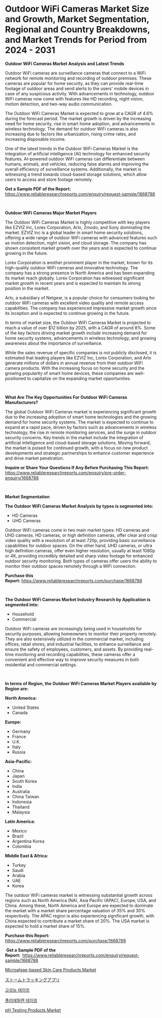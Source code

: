 <p><h1>Outdoor WiFi Cameras Market Size and Growth, Market Segmentation, Regional and Country Breakdowns, and Market Trends for Period from 2024 -  2031</h1></p><p><strong>Outdoor WiFi Cameras Market Analysis and Latest Trends</strong></p>
<p><p>Outdoor WiFi cameras are surveillance cameras that connect to a WiFi network for remote monitoring and recording of outdoor premises. These cameras are popular for home security, as they can provide real-time footage of outdoor areas and send alerts to the users' mobile devices in case of any suspicious activity. With advancements in technology, outdoor WiFi cameras now come with features like HD recording, night vision, motion detection, and two-way audio communication.</p><p>The Outdoor WiFi Cameras Market is expected to grow at a CAGR of 4.6% during the forecast period. The market growth is driven by the increasing need for home security, rise in smart home adoption, and advancements in wireless technology. The demand for outdoor WiFi cameras is also increasing due to factors like urbanization, rising crime rates, and increasing disposable income.</p><p>One of the latest trends in the Outdoor WiFi Cameras Market is the integration of artificial intelligence (AI) technology for enhanced security features. AI-powered outdoor WiFi cameras can differentiate between humans, animals, and vehicles, reducing false alarms and improving the overall efficiency of surveillance systems. Additionally, the market is witnessing a trend towards cloud-based storage solutions, which allow users to access and store footage remotely.</p></p>
<p><strong>Get a Sample PDF of the Report:&nbsp;</strong> <a href="https://www.reliableresearchreports.com/enquiry/request-sample/1668788">https://www.reliableresearchreports.com/enquiry/request-sample/1668788</a></p>
<p>&nbsp;</p>
<p><strong>Outdoor WiFi Cameras Major Market Players</strong></p>
<p><p>The Outdoor WiFi Cameras Market is highly competitive with key players like EZVIZ Inc, Lorex Corporation, Arlo, Zmodo, and Sony dominating the market. EZVIZ Inc is a global leader in smart home security solutions, offering a wide range of outdoor WiFi cameras with advanced features such as motion detection, night vision, and cloud storage. The company has shown consistent market growth over the years and is expected to continue growing in the future.</p><p>Lorex Corporation is another prominent player in the market, known for its high-quality outdoor WiFi cameras and innovative technology. The company has a strong presence in North America and has been expanding its market reach globally. Lorex Corporation has witnessed significant market growth in recent years and is expected to maintain its strong position in the market.</p><p>Arlo, a subsidiary of Netgear, is a popular choice for consumers looking for outdoor WiFi cameras with excellent video quality and remote access capabilities. The company has experienced impressive market growth since its inception and is expected to continue growing in the future.</p><p>In terms of market size, the Outdoor WiFi Cameras Market is projected to reach a value of over $12 billion by 2025, with a CAGR of around 8%. Some of the key factors driving market growth include increasing demand for home security systems, advancements in wireless technology, and growing awareness about the importance of surveillance.</p><p>While the sales revenue of specific companies is not publicly disclosed, it is estimated that leading players like EZVIZ Inc, Lorex Corporation, and Arlo generate millions of dollars in annual revenue from their outdoor WiFi camera products. With the increasing focus on home security and the growing popularity of smart home devices, these companies are well-positioned to capitalize on the expanding market opportunities.</p></p>
<p>&nbsp;</p>
<p><strong>What Are The Key Opportunities For Outdoor WiFi Cameras Manufacturers?</strong></p>
<p><p>The global Outdoor WiFi Cameras market is experiencing significant growth due to the increasing adoption of smart home technologies and the growing demand for home security systems. The market is expected to continue to expand at a rapid pace, driven by factors such as advancements in wireless technology, the rise in remote monitoring services, and the surge in outdoor security concerns. Key trends in the market include the integration of artificial intelligence and cloud-based storage solutions. Moving forward, the market is poised for continued growth, with a focus on new product developments and strategic partnerships to enhance customer experience and drive market penetration.</p></p>
<p><strong>Inquire or Share Your Questions If Any Before Purchasing This Report:</strong> <a href="https://www.reliableresearchreports.com/enquiry/pre-order-enquiry/1668788">https://www.reliableresearchreports.com/enquiry/pre-order-enquiry/1668788</a></p>
<p>&nbsp;</p>
<p><strong>Market Segmentation</strong></p>
<p><strong>The Outdoor WiFi Cameras Market Analysis by types is segmented into:</strong></p>
<p><ul><li>HD Cameras</li><li>UHD Cameras</li></ul></p>
<p><p>Outdoor WiFi cameras come in two main market types: HD cameras and UHD cameras. HD cameras, or high definition cameras, offer clear and crisp video quality with a resolution of at least 720p, providing basic surveillance capabilities for outdoor spaces. On the other hand, UHD cameras, or ultra high definition cameras, offer even higher resolution, usually at least 1080p or 4K, providing incredibly detailed and sharp video footage for enhanced outdoor security monitoring. Both types of cameras offer users the ability to monitor their outdoor spaces remotely through a WiFi connection.</p></p>
<p><strong>Purchase this Report:&nbsp;</strong><a href="https://www.reliableresearchreports.com/purchase/1668788">https://www.reliableresearchreports.com/purchase/1668788</a></p>
<p>&nbsp;</p>
<p><strong>The Outdoor WiFi Cameras Market Industry Research by Application is segmented into:</strong></p>
<p><ul><li>Household</li><li>Commercial</li></ul></p>
<p><p>Outdoor WiFi cameras are increasingly being used in households for security purposes, allowing homeowners to monitor their property remotely. They are also extensively utilized in the commercial market, including offices, retail stores, and industrial facilities, to enhance surveillance and ensure the safety of employees, customers, and assets. By providing real-time monitoring and recording capabilities, these cameras offer a convenient and effective way to improve security measures in both residential and commercial settings.</p></p>
<p>&nbsp;</p>
<p><strong>In terms of Region, the Outdoor WiFi Cameras Market Players available by Region are:</strong></p>
<p>
    <p> <strong> North America: </strong>
        <ul>
            <li>United States</li>
            <li>Canada</li>
        </ul>
        </p> 
    <p> <strong> Europe: </strong>
        <ul>
            <li>Germany</li>
            <li>France</li>
            <li>U.K.</li>
            <li>Italy</li>
            <li>Russia</li>
        </ul>
        </p> 
    <p> <strong> Asia-Pacific: </strong>
        <ul>
            <li>China</li>
            <li>Japan</li>
            <li>South Korea</li>
            <li>India</li>
            <li>Australia</li>
            <li>China Taiwan</li>
            <li>Indonesia</li>
            <li>Thailand</li>
            <li>Malaysia</li>
        </ul>
        </p> 
    <p> <strong> Latin America: </strong>
        <ul>
            <li>Mexico</li>
            <li>Brazil</li>
            <li>Argentina Korea</li>
            <li>Colombia</li>
        </ul>
        </p> 
    <p> <strong> Middle East & Africa: </strong>
        <ul>
            <li>Turkey</li>
            <li>Saudi</li>
            <li>Arabia</li>
            <li>UAE</li>
            <li>Korea</li>
        </ul>
    </p>
    </p>
<p><p>The outdoor WiFi cameras market is witnessing substantial growth across regions such as North America (NA), Asia Pacific (APAC), Europe, USA, and China. Among these, North America and Europe are expected to dominate the market with a market share percentage valuation of 35% and 30% respectively. The APAC region is also experiencing significant growth, with China expected to contribute a market share of 20%. The USA market is expected to hold a market share of 15%.</p></p>
<p><strong>Purchase this Report: </strong><a href="https://www.reliableresearchreports.com/purchase/1668788">https://www.reliableresearchreports.com/purchase/1668788</a></p>
<p>&nbsp;<strong>Get a Sample PDF of the Report:&nbsp;&nbsp;</strong><a href="https://www.reliableresearchreports.com/enquiry/request-sample/1668788">https://www.reliableresearchreports.com/enquiry/request-sample/1668788</a></p>
<p><strong></strong></p>
<p><p><a href="https://github.com/okotobwrhuteie/Market-Research-Report-List-1/blob/main/microalgae-based-skin-care-products-market.md">Microalgae-based Skin Care Products Market</a></p><p><a href="https://github.com/ReyesKohler20231/Market-Research-Report-List-1/blob/main/57616619613.md">ストームトラッキングアプリ</a></p><p><a href="https://github.com/Elenrrera7685/Market-Research-Report-List-1/blob/main/19508838897.md">고성능 테이프</a></p><p><a href="https://github.com/sammyUltyylrich9067856/Market-Research-Report-List-1/blob/main/35083808898.md">폴리에틸렌 테이프</a></p><p><a href="https://github.com/castoriffic/Market-Research-Report-List-3/blob/main/ph-testing-products-market.md">pH Testing Products Market</a></p></p>